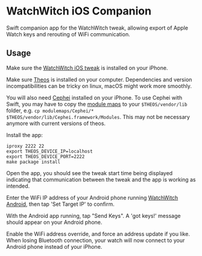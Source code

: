 # WatchWitch iOS Companion

Swift companion app for the WatchWitch tweak, allowing export of Apple Watch keys and rerouting of WiFi communication.

## Usage

Make sure the [WatchWitch iOS tweak](https://github.com/rec0de/watchwitch-ios) is installed on your iPhone.

Make sure [Theos](https://theos.dev/docs/) is installed on your computer. Dependencies and version incompatibilities can be tricky on linux, macOS might work more smoothly.

You will also need [Cephei](https://hbang.github.io/libcephei/) installed on your iPhone. To use Cephei with Swift, you may have to copy the [module maps](modulemaps) to your `$THEOS/vendor/lib` folder, e.g. `cp modulemaps/Cephei/* $THEOS/vendor/lib/Cephei.framework/Modules`. This may not be necessary anymore with current versions of theos.

Install the app:
```
iproxy 2222 22
export THEOS_DEVICE_IP=localhost
export THEOS_DEVICE_PORT=2222
make package install
```

Open the app, you should see the tweak start time being displayed indicating that communication between the tweak and the app is working as intended.

Enter the WiFi IP address of your Android phone running [WatchWitch Android](https://github.com/rec0de/watchwitch-android), then tap 'Set Target IP' to confirm.

With the Android app running, tap "Send Keys". A 'got keys!' message should appear on your Android phone.

Enable the WiFi address override, and force an address update if you like. When losing Bluetooth connection, your watch will now connect to your Android phone instead of your iPhone.
